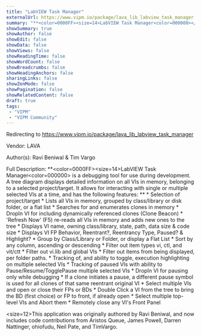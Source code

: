 ```yaml
---
title: "LabVIEW Task Manager"
externalUrl: https://www.vipm.io/package/lava_lib_labview_task_manager
summary: "**<color=0000FF><size=14>LabVIEW Task Manager<color=000000></size> is a debugging tool for use during development."
showSummary: true
showAuthor: false
showEdit: false
showData: false
showViews: false
showReadingTime: false
showWordCount: false
showBreadcrumbs: false
showHeadingAnchors: false
sharingLinks: false
showZenMode: false
showPagination: false
showRelatedContent: false
draft: true
tags:
 - "VIPM"
 - "VIPM Community"
---
```


Redirecting to https://www.vipm.io/package/lava_lib_labview_task_manager

Vendor: LAVA

Author(s): Ravi Beniwal & Tim Vargo
 
Full Description:
**<color=0000FF><size=14>LabVIEW Task Manager<color=000000></size> is a debugging tool for use during development.  A tree diagram displays detailed information on all VIs in memory, belonging to a selected project/target.  It allows for interacting with single or multiple selected VIs at a time, and has the following features: **
    * Selection of project/target
    * Lists all VIs in memory, grouped by class/library or disk folder, or a flat list
    * Searches for and enumerates clones in memory
    * DropIn VI for including dynamically referenced clones (Clone Beacon)
    * 'Refresh Now' (F5) re-reads all VIs in memory and adds new ones to the tree
    * Displays VI name, owning class/library, state, path, data size & code size
    * Displays VI FP Behavior, Reentrant?, Reentrancy Type, Paused? & Highlight?
    * Group by Class/Library or Folder, or display a Flat List
    * Sort by any column, ascending or descending
    * Filter out item types vi, ctl, and vit/ctt
    * Filter out vi.lib and global VIs
    * Filter out items from being displayed, per folder paths.
    * Tracking of, and ability to toggle, execution highlighting on multiple selected VIs
    * Tracking of paused VIs with ability to Pause/Resume/TogglePause multiple selected VIs
    * DropIn VI for pausing only while debugging
    * If a clone initiates a pause, a different pause symbol is used for all clones of that same reentrant original VI
    * Select multiple VIs and open or close their FPs or BDs
    * Double Click a VI from the tree to bring the BD (first choice) or FP to front, if already open
    * Select multiple top-level VIs and Abort them
    * Remotely close any VI's Front Panel

<size=12>This application was originally authored by Ravi Beniwal, and now includes code contributions from Aristos Queue, James Powell, Darren Nattinger, ohiofudu, Neil Pate, and TimVargo.</size>